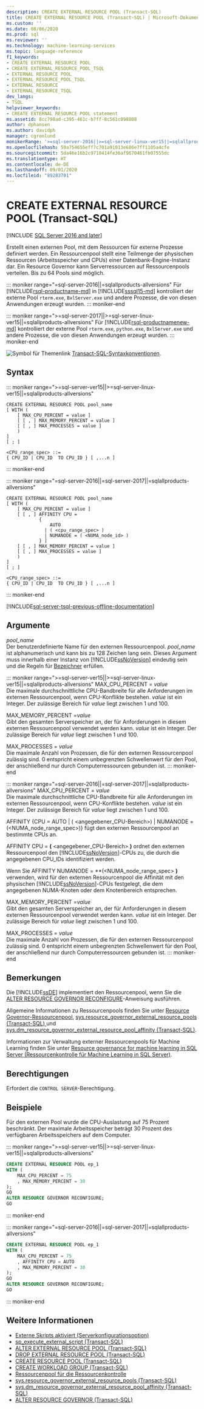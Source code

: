 ```yaml
---
description: CREATE EXTERNAL RESOURCE POOL (Transact-SQL)
title: CREATE EXTERNAL RESOURCE POOL (Transact-SQL) | Microsoft-Dokumentation
ms.custom: ''
ms.date: 08/06/2020
ms.prod: sql
ms.reviewer: ''
ms.technology: machine-learning-services
ms.topic: language-reference
f1_keywords:
- CREATE EXTERNAL RESOURCE POOL
- CREATE EXTERNAL_RESOURCE_POOL_TSQL
- EXTERNAL RESOURCE POOL
- EXTERNAL_RESOURCE_POOL_TSQL
- EXTERNAL RESOURCE
- EXTERNAL_RESOURCE_TSQL
dev_langs:
- TSQL
helpviewer_keywords:
- CREATE EXTERNAL RESOURCE POOL statement
ms.assetid: 8cc798ad-c395-461c-b7ff-8c561c098808
author: dphansen
ms.author: davidph
manager: cgronlund
monikerRange: '>=sql-server-2016||>=sql-server-linux-ver15||=sqlallproducts-allversions'
ms.openlocfilehash: 59a754655eff7c701a91013e686e7ff1105a4cfe
ms.sourcegitcommit: 5da46e16b2c9710414fe36af9670461fb07555dc
ms.translationtype: HT
ms.contentlocale: de-DE
ms.lasthandoff: 09/01/2020
ms.locfileid: "89283701"
---
```

# <a name="create-external-resource-pool-transact-sql"></a>CREATE EXTERNAL RESOURCE POOL (Transact-SQL)
[!INCLUDE [SQL Server 2016 and later](../../includes/applies-to-version/sqlserver2016.md)]

Erstellt einen externen Pool, mit dem Ressourcen für externe Prozesse definiert werden. Ein Ressourcenpool stellt eine Teilmenge der physischen Ressourcen (Arbeitsspeicher und CPUs) einer Datenbank-Engine-Instanz dar. Ein Resource Governor kann Serverressourcen auf Ressourcenpools verteilen. Bis zu 64 Pools sind möglich.

::: moniker range="=sql-server-2016||=sqlallproducts-allversions"
Für [!INCLUDE[rsql-productname-md](../../includes/rsql-productname-md.md)] in [!INCLUDE[sssql15-md](../../includes/sssql15-md.md)] kontrolliert der externe Pool `rterm.exe`, `BxlServer.exe` und andere Prozesse, die von diesen Anwendungen erzeugt wurden.
::: moniker-end

::: moniker range=">=sql-server-2017||>=sql-server-linux-ver15||=sqlallproducts-allversions"
Für [!INCLUDE[rsql-productnamenew-md](../../includes/rsql-productnamenew-md.md)] kontrolliert der externe Pool `rterm.exe`, `python.exe`, `BxlServer.exe` und andere Prozesse, die von diesen Anwendungen erzeugt wurden.
::: moniker-end
  
![Symbol für Themenlink](../../database-engine/configure-windows/media/topic-link.gif "Symbol für Themenlink") [Transact-SQL-Syntaxkonventionen](../../t-sql/language-elements/transact-sql-syntax-conventions-transact-sql.md).  
 

## <a name="syntax"></a>Syntax  
::: moniker range=">=sql-server-ver15||>=sql-server-linux-ver15||=sqlallproducts-allversions"

```syntaxsql
CREATE EXTERNAL RESOURCE POOL pool_name  
[ WITH (  
    [ MAX_CPU_PERCENT = value ]  
    [ [ , ] MAX_MEMORY_PERCENT = value ]  
    [ [ , ] MAX_PROCESSES = value ]   
    )   
]  
[ ; ]  
  
<CPU_range_spec> ::=    
{ CPU_ID | CPU_ID  TO CPU_ID } [ ,...n ]  
```  
::: moniker-end

::: moniker range="=sql-server-2016||=sql-server-2017||=sqlallproducts-allversions"
```syntaxsql
CREATE EXTERNAL RESOURCE POOL pool_name  
[ WITH (  
    [ MAX_CPU_PERCENT = value ]  
    [ [ , ] AFFINITY CPU =    
            {  
                AUTO   
              | ( <cpu_range_spec> )   
              | NUMANODE = ( <NUMA_node_id> )   
            } ]   
    [ [ , ] MAX_MEMORY_PERCENT = value ]  
    [ [ , ] MAX_PROCESSES = value ]   
    )   
]  
[ ; ]  
  
<CPU_range_spec> ::=    
{ CPU_ID | CPU_ID  TO CPU_ID } [ ,...n ]  
```  
::: moniker-end

[!INCLUDE[sql-server-tsql-previous-offline-documentation](../../includes/sql-server-tsql-previous-offline-documentation.md)]

## <a name="arguments"></a>Argumente

*pool_name*  
Der benutzerdefinierte Name für den externen Ressourcenpool. *pool_name* ist alphanumerisch und kann bis zu 128 Zeichen lang sein. Dieses Argument muss innerhalb einer Instanz von [!INCLUDE[ssNoVersion](../../includes/ssnoversion-md.md)] eindeutig sein und die Regeln für [Bezeichner](../../relational-databases/databases/database-identifiers.md) erfüllen.  

::: moniker range=">=sql-server-ver15||>=sql-server-linux-ver15||=sqlallproducts-allversions"
MAX_CPU_PERCENT = *value*  
Die maximale durchschnittliche CPU-Bandbreite für alle Anforderungen im externen Ressourcenpool, wenn CPU-Konflikte bestehen. *value* ist ein Integer. Der zulässige Bereich für *value* liegt zwischen 1 und 100.


MAX_MEMORY_PERCENT =*value*  
Gibt den gesamten Serverspeicher an, der für Anforderungen in diesem externen Ressourcenpool verwendet werden kann. *value* ist ein Integer. Der zulässige Bereich für *value* liegt zwischen 1 und 100.

MAX_PROCESSES = *value*  
Die maximale Anzahl von Prozessen, die für den externen Ressourcenpool zulässig sind. 0 entspricht einem unbegrenzten Schwellenwert für den Pool, der anschließend nur durch Computerressourcen gebunden ist.
::: moniker-end

::: moniker range="=sql-server-2016||=sql-server-2017||=sqlallproducts-allversions"
MAX_CPU_PERCENT = *value*  
Die maximale durchschnittliche CPU-Bandbreite für alle Anforderungen im externen Ressourcenpool, wenn CPU-Konflikte bestehen. *value* ist ein Integer. Der zulässige Bereich für *value* liegt zwischen 1 und 100.

AFFINITY {CPU = AUTO | ( <angegebener_CPU-Bereich>) | NUMANODE = (\<NUMA_node_range_spec>)} fügt den externen Ressourcenpool an bestimmte CPUs an.

AFFINITY CPU = **(** <angegebener_CPU-Bereich> **)** ordnet den externen Ressourcenpool den [!INCLUDE[ssNoVersion](../../includes/ssnoversion-md.md)]-CPUs zu, die durch die angegebenen CPU_IDs identifiziert werden.

Wenn Sie AFFINITY NUMANODE = **(\<NUMA_node_range_spec> **)** verwenden, wird für den externen Ressourcenpool die Affinität mit den physischen [!INCLUDE[ssNoVersion](../../includes/ssnoversion-md.md)]-CPUs festgelegt, die dem angegebenen NUMA-Knoten oder dem Knotenbereich entsprechen. 

MAX_MEMORY_PERCENT =*value*  
Gibt den gesamten Serverspeicher an, der für Anforderungen in diesem externen Ressourcenpool verwendet werden kann. *value* ist ein Integer. Der zulässige Bereich für *value* liegt zwischen 1 und 100.

MAX_PROCESSES = *value*  
Die maximale Anzahl von Prozessen, die für den externen Ressourcenpool zulässig sind. 0 entspricht einem unbegrenzten Schwellenwert für den Pool, der anschließend nur durch Computerressourcen gebunden ist.
::: moniker-end

## <a name="remarks"></a>Bemerkungen

Die [!INCLUDE[ssDE](../../includes/ssde-md.md)] implementiert den Ressourcenpool, wenn Sie die [ALTER RESOURCE GOVERNOR RECONFIGURE](../../t-sql/statements/alter-resource-governor-transact-sql.md)-Anweisung ausführen.

Allgemeine Informationen zu Ressourcenpools finden Sie unter [Resource Governor-Ressourcenpool](../../relational-databases/resource-governor/resource-governor-resource-pool.md), [sys.resource_governor_external_resource_pools &#40;Transact-SQL&#41; ](../../relational-databases/system-catalog-views/sys-resource-governor-external-resource-pools-transact-sql.md) und [sys.dm_resource_governor_external_resource_pool_affinity &#40;Transact-SQL&#41;](../../relational-databases/system-dynamic-management-views/sys-dm-resource-governor-external-resource-pool-affinity-transact-sql.md).

Informationen zur Verwaltung externer Ressourcenpools für Machine Learning finden Sie unter [Resource governance for machine learning in SQL Server (Ressourcenkontrolle für Machine Learning in SQL Server)](../../machine-learning/administration/resource-governor.md). 

## <a name="permissions"></a>Berechtigungen

Erfordert die `CONTROL SERVER`-Berechtigung.

## <a name="examples"></a>Beispiele

Für den externen Pool wurde die CPU-Auslastung auf 75 Prozent beschränkt. Der maximale Arbeitsspeicher beträgt 30 Prozent des verfügbaren Arbeitsspeichers auf dem Computer.

::: moniker range=">=sql-server-ver15||>=sql-server-linux-ver15||=sqlallproducts-allversions"
```sql
CREATE EXTERNAL RESOURCE POOL ep_1
WITH (  
    MAX_CPU_PERCENT = 75
    , MAX_MEMORY_PERCENT = 30
);
GO
ALTER RESOURCE GOVERNOR RECONFIGURE;
GO
```
::: moniker-end

::: moniker range="=sql-server-2016||=sql-server-2017||=sqlallproducts-allversions"
```sql
CREATE EXTERNAL RESOURCE POOL ep_1
WITH (  
    MAX_CPU_PERCENT = 75
    , AFFINITY CPU = AUTO
    , MAX_MEMORY_PERCENT = 30
);
GO
ALTER RESOURCE GOVERNOR RECONFIGURE;
GO
```
::: moniker-end

## <a name="see-also"></a>Weitere Informationen

+ [Externe Skripts aktiviert (Serverkonfigurationsoption)](../../database-engine/configure-windows/external-scripts-enabled-server-configuration-option.md)
+ [sp_execute_external_script &#40;Transact-SQL&#41;](../../relational-databases/system-stored-procedures/sp-execute-external-script-transact-sql.md)
+ [ALTER EXTERNAL RESOURCE POOL &#40;Transact-SQL&#41;](../../t-sql/statements/alter-external-resource-pool-transact-sql.md)
+ [DROP EXTERNAL RESOURCE POOL &#40;Transact-SQL&#41;](../../t-sql/statements/drop-external-resource-pool-transact-sql.md)
+ [CREATE RESOURCE POOL &#40;Transact-SQL&#41;](../../t-sql/statements/create-resource-pool-transact-sql.md)
+ [CREATE WORKLOAD GROUP &#40;Transact-SQL&#41;](../../t-sql/statements/create-workload-group-transact-sql.md)
+ [Ressourcenpool für die Ressourcenkontrolle](../../relational-databases/resource-governor/resource-governor-resource-pool.md)
+ [sys.resource_governor_external_resource_pools &#40;Transact-SQL&#41;](../../relational-databases/system-catalog-views/sys-resource-governor-external-resource-pools-transact-sql.md)
+ [sys.dm_resource_governor_external_resource_pool_affinity &#40;Transact-SQL&#41;](../../relational-databases/system-dynamic-management-views/sys-dm-resource-governor-external-resource-pool-affinity-transact-sql.md)
+ [ALTER RESOURCE GOVERNOR &#40;Transact-SQL&#41;](../../t-sql/statements/alter-resource-governor-transact-sql.md)
